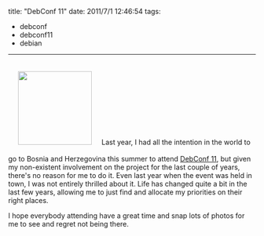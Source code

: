 title: "DebConf 11"
date: 2011/7/1 12:46:54
tags:
- debconf
- debconf11
- debian
---
<img class="alignleft" style="margin: 20px;" title="No DebConf" src="http://www.earth.li/~noodles/blog/images/no-debconf11.png" alt="" width="150" height="150" />Last year, I had all the intention in the world to go to Bosnia and Herzegovina this summer to attend <a href="http://debconf11.debconf.org/">DebConf 11</a>, but given my non-existent involvement on the project for the last couple of years, there's no reason for me to do it. Even last year when the event was held in town, I was not entirely thrilled about it. Life has changed quite a bit in the last few years, allowing me to just find and allocate my priorities on their right places.

I hope everybody attending have a great time and snap lots of photos for me to see and regret not being there.